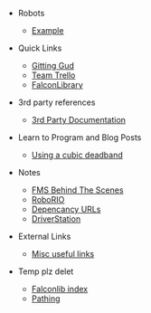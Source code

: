  - Robots
   - [Example](docs/robots/ExampleBot)
  
 - Quick Links
   - [Gitting Gud](docs/git)
   - [Team Trello](docs/trello)
   - [FalconLibrary](docs/learn/falconlib/index)
 
 - 3rd party references
   - [3rd Party Documentation](docs/thirdParty)

 - Learn to Program and Blog Posts
   - [Using a cubic deadband](docs/learn/cubicdeadband)

 - Notes
   - [FMS Behind The Scenes](docs/fms)
   - [RoboRIO](docs/roborio)
   - [Depencancy URLs](docs/deps)
   - [DriverStation](docs/ds)
  
 - External Links
   - [Misc useful links](docs/miscResources)

 - Temp plz delet
   - [Falconlib index](docs/learn/falconlib/readme)
   - [Pathing](docs/learn/falconlib/pathing)
